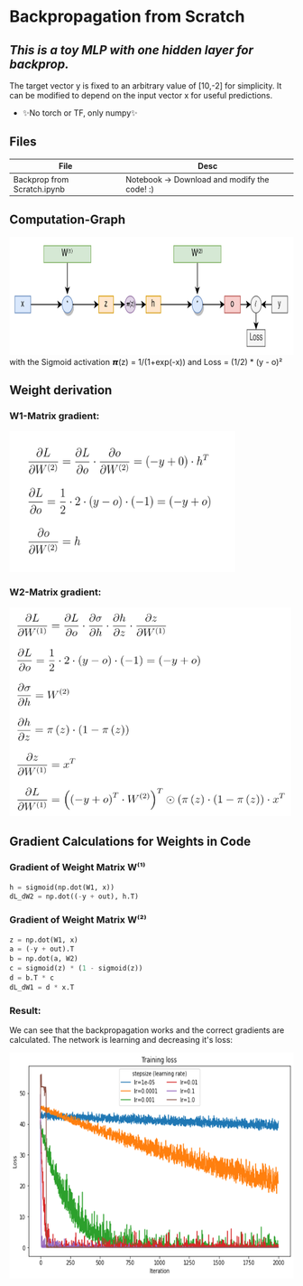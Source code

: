# Backpropagation from Scratch
## _This is a toy MLP with one hidden layer for backprop._
The target vector y is fixed to an arbitrary value of [10,-2] for simplicity. It can be modified to depend on the input vector x for useful predictions.

- ✨No torch or TF,  only numpy✨

## Files

| File | Desc |
| ------ | ------ |
| Backprop from Scratch.ipynb | Notebook → Download and modify the code! :) |

## Computation-Graph
<img src="https://github.com/till2/Backpropagation-from-Scratch/blob/main/assets/ComputationGraph.png?raw=true" width="800" height="210"/>
with the Sigmoid activation 𝞹(z) = 1/(1+exp(-x)) and Loss = (1/2) * (y - o)²

## Weight derivation

### W1-Matrix gradient:
<img src="https://github.com/till2/Backpropagation-from-Scratch/blob/main/assets/eq_new.png?raw=true" width="400" height="250"/>

### W2-Matrix gradient:
<img src="https://github.com/till2/Backpropagation-from-Scratch/blob/main/assets/eq1.png?raw=true" width="500" height="370"/>


## Gradient Calculations for Weights in Code

### Gradient of Weight Matrix W⁽¹⁾

```py
h = sigmoid(np.dot(W1, x))
dL_dW2 = np.dot((-y + out), h.T)
```

### Gradient of Weight Matrix W⁽²⁾

```py
z = np.dot(W1, x)
a = (-y + out).T
b = np.dot(a, W2)
c = sigmoid(z) * (1 - sigmoid(z))
d = b.T * c
dL_dW1 = d * x.T
```
### Result:
We can see that the backpropagation works and the correct gradients are calculated.
The network is learning and decreasing it's loss:

<img src="https://github.com/till2/Backpropagation-from-Scratch/blob/main/assets/LearningRates.png?raw=true" width="600" height="400"/>
